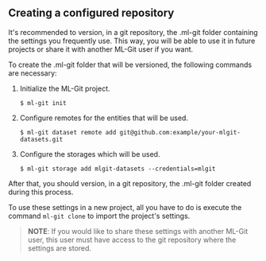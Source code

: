 ## <a name="git_clone"> Creating a configured repository</a> ##

It's recommended to version, in a git repository, the .ml-git folder containing the settings you frequently use. This way, you will be able to use it in future projects or share it with another ML-Git user if you want.

To create the .ml-git folder that will be versioned, the following commands are necessary:

1. Initialize the ML-Git project.
    ```
    $ ml-git init
    ```
   
2. Configure remotes for the entities that will be used.
    ```
    $ ml-git dataset remote add git@github.com:example/your-mlgit-datasets.git
    ```

3. Configure the storages which will be used.
    ```
    $ ml-git storage add mlgit-datasets --credentials=mlgit
    ```

After that, you should version, in a git repository, the .ml-git folder created during this process.

To use these settings in a new project, all you have to do is execute the command ```ml-git clone``` to import the project's settings.

> **NOTE**: If you would like to share these settings with another ML-Git user, this user must have access to the git repository where the settings are stored.